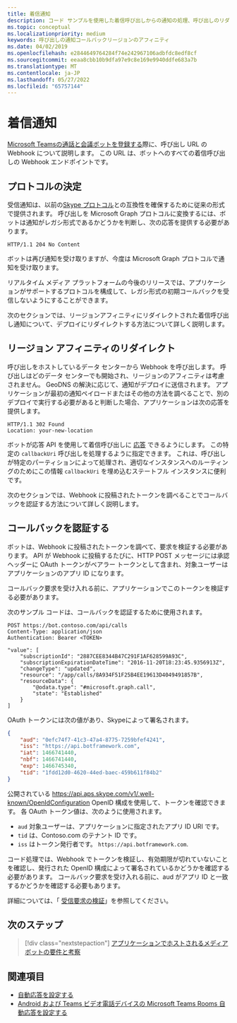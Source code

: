 ```yaml
---
title: 着信通知
description: コード サンプルを使用した着信呼び出しからの通知の処理、呼び出しのリダイレクトと認証に関する詳細な技術情報について説明します
ms.topic: conceptual
ms.localizationpriority: medium
keywords: 呼び出しの通知コールバックリージョンのアフィニティ
ms.date: 04/02/2019
ms.openlocfilehash: e2844649764284f74e242967106adbfdc8edf8cf
ms.sourcegitcommit: eeaa8cbb10b9dfa97e9c8e169e9940ddfe683a7b
ms.translationtype: MT
ms.contentlocale: ja-JP
ms.lasthandoff: 05/27/2022
ms.locfileid: "65757144"
---
```

# <a name="incoming-call-notifications"></a>着信通知

[Microsoft Teamsの通話と会議ボットを登録する](./registering-calling-bot.md#create-new-bot-or-add-calling-capabilities)際に、呼び出し URL の Webhook について説明します。 この URL は、ボットへのすべての着信呼び出しの Webhook エンドポイントです。

## <a name="protocol-determination"></a>プロトコルの決定

受信通知は、以前の[Skype プロトコル](/azure/bot-service/dotnet/bot-builder-dotnet-real-time-media-concepts?view=azure-bot-service-3.0&preserve-view=true)との互換性を確保するために従来の形式で提供されます。 呼び出しを Microsoft Graph プロトコルに変換するには、ボットは通知がレガシ形式であるかどうかを判断し、次の応答を提供する必要があります。

```http
HTTP/1.1 204 No Content
```

ボットは再び通知を受け取りますが、今度は Microsoft Graph プロトコルで通知を受け取ります。

リアルタイム メディア プラットフォームの今後のリリースでは、アプリケーションがサポートするプロトコルを構成して、レガシ形式の初期コールバックを受信しないようにすることができます。

次のセクションでは、リージョンアフィニティにリダイレクトされた着信呼び出し通知について、デプロイにリダイレクトする方法について詳しく説明します。

## <a name="redirects-for-region-affinity"></a>リージョン アフィニティのリダイレクト

呼び出しをホストしているデータ センターから Webhook を呼び出します。 呼び出しはどのデータ センターでも開始され、リージョンのアフィニティは考慮されません。 GeoDNS の解決に応じて、通知がデプロイに送信されます。 アプリケーションが最初の通知ペイロードまたはその他の方法を調べることで、別のデプロイで実行する必要があると判断した場合、アプリケーションは次の応答を提供します。

```http
HTTP/1.1 302 Found
Location: your-new-location
```

ボットが応答 API を使用して着信呼び出しに [応答](/graph/api/call-answer?view=graph-rest-1.0&tabs=http&preserve-view=true) できるようにします。 この特定の `callbackUri` 呼び出しを処理するように指定できます。 これは、呼び出しが特定のパーティションによって処理され、適切なインスタンスへのルーティングのためにこの情報 `callbackUri` を埋め込むステートフル インスタンスに便利です。

次のセクションでは、Webhook に投稿されたトークンを調べることでコールバックを認証する方法について詳しく説明します。

## <a name="authenticate-the-callback"></a>コールバックを認証する

ボットは、Webhook に投稿されたトークンを調べて、要求を検証する必要があります。 API が Webhook に投稿するたびに、HTTP POST メッセージには承認ヘッダーに OAuth トークンがベアラー トークンとして含まれ、対象ユーザーはアプリケーションのアプリ ID になります。

コールバック要求を受け入れる前に、アプリケーションでこのトークンを検証する必要があります。

次のサンプル コードは、コールバックを認証するために使用されます。

```http
POST https://bot.contoso.com/api/calls
Content-Type: application/json
Authentication: Bearer <TOKEN>

"value": [
    "subscriptionId": "2887CEE8344B47C291F1AF628599A93C",
    "subscriptionExpirationDateTime": "2016-11-20T18:23:45.9356913Z",
    "changeType": "updated",
    "resource": "/app/calls/8A934F51F25B4EE19613D4049491857B",
    "resourceData": {
        "@odata.type": "#microsoft.graph.call",
        "state": "Established"
    }
]
```

OAuth トークンには次の値があり、Skypeによって署名されます。

```json
{
    "aud": "0efc74f7-41c3-47a4-8775-7259bfef4241",
    "iss": "https://api.botframework.com",
    "iat": 1466741440,
    "nbf": 1466741440,
    "exp": 1466745340,
    "tid": "1fdd12d0-4620-44ed-baec-459b611f84b2"
}
```

公開されている <https://api.aps.skype.com/v1/.well-known/OpenIdConfiguration> OpenID 構成を使用して、トークンを確認できます。 各 OAuth トークン値は、次のように使用されます。

* `aud` 対象ユーザーは、アプリケーションに指定されたアプリ ID URI です。
* `tid` は、Contoso.com のテナント ID です。
* `iss` はトークン発行者です。 `https://api.botframework.com`.

コード処理では、Webhook でトークンを検証し、有効期限が切れていないことを確認し、発行された OpenID 構成によって署名されているかどうかを確認する必要があります。 コールバック要求を受け入れる前に、aud がアプリ ID と一致するかどうかを確認する必要もあります。

詳細については、「 [受信要求の検証](https://github.com/microsoftgraph/microsoft-graph-comms-samples/blob/master/Samples/Common/Sample.Common/Authentication/AuthenticationProvider.cs)」を参照してください。

## <a name="next-step"></a>次のステップ

> [!div class="nextstepaction"]
> [アプリケーションでホストされるメディア ボットの要件と考察](~/bots/calls-and-meetings/requirements-considerations-application-hosted-media-bots.md)

## <a name="see-also"></a>関連項目

* [自動応答を設定する](/microsoftteams/create-a-phone-system-auto-attendant)
* [Android および Teams ビデオ電話デバイスの Microsoft Teams Rooms 自動応答を設定する](/microsoftteams/set-up-auto-answer-on-teams-android)